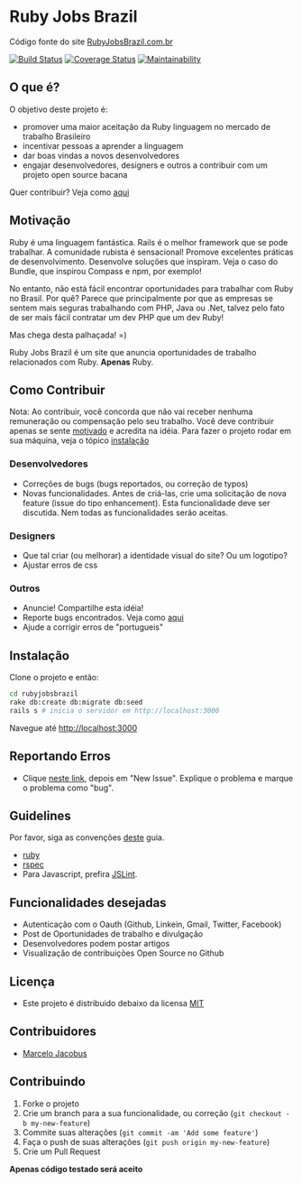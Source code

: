 Ruby Jobs Brazil
==============

Código fonte do site [RubyJobsBrazil.com.br](http://rubyjobsbrazil.com.br)

[![Build Status](https://travis-ci.org/mjacobus/rubyjobsbrazil.svg?branch=master)](https://travis-ci.org/mjacobus/rubyjobsbrazil)
[![Coverage Status](https://coveralls.io/repos/github/mjacobus/rubyjobsbrazil/badge.svg?branch=master)](https://coveralls.io/github/mjacobus/rubyjobsbrazil?branch=master)
[![Maintainability](https://api.codeclimate.com/v1/badges/9c1c4c4e2c8fb72abffa/maintainability)](https://codeclimate.com/github/mjacobus/rubyjobsbrazil/maintainability)


O que é?
----------------

O objetivo deste projeto é:

- promover uma maior aceitação da Ruby linguagem no mercado de trabalho Brasileiro
- incentivar pessoas a aprender a linguagem
- dar boas vindas a novos desenvolvedores
- engajar desenvolvedores, designers e outros a contribuir com um projeto open source bacana

Quer contribuir? Veja como [aqui](#como-contribuir)


Motivação
---------

Ruby é uma linguagem fantástica. Rails é o melhor framework que se pode trabalhar. A comunidade rubista é sensacional!
Promove excelentes práticas de desenvolvimento. Desenvolve soluções que inspiram. Veja o caso do Bundle, que inspirou Compass e npm, por exemplo!

No entanto, não está fácil encontrar oportunidades para trabalhar com Ruby no Brasil. Por quê? Parece que principalmente por que as empresas se sentem mais seguras trabalhando com PHP, Java ou .Net,
talvez pelo fato de ser mais fácil contratar um dev PHP que um dev Ruby!

Mas chega desta palhaçada! =)

Ruby Jobs Brazil é um site que anuncia oportunidades de trabalho relacionados com Ruby. __Apenas__ Ruby.


Como Contribuir
---------------

Nota: Ao contribuir, você concorda que não vai receber nenhuma remuneração ou compensação pelo seu trabalho. Você deve contribuir apenas se sente [motivado](#motivação) e acredita na idéia. Para fazer o projeto rodar em sua máquina, veja o tópico [instalação](#instalação)

### Desenvolvedores

- Correções de bugs (bugs reportados, ou correção de typos)
- Novas funcionalidades. Antes de criá-las, crie uma solicitação de nova feature (issue do tipo enhancement). Esta funcionalidade deve ser discutida. Nem todas as funcionalidades serão aceitas.

### Designers
- Que tal criar (ou melhorar) a identidade visual do site? Ou um logotipo?
- Ajustar erros de css


### Outros
- Anuncie! Compartilhe esta idéia!
- Reporte bugs encontrados. Veja como [aqui](#reportando-erros)
- Ajude a corrigir erros de "portugueis"


Instalação
--------------

Clone o projeto e então:

```bash
cd rubyjobsbrazil
rake db:create db:migrate db:seed
rails s # inicia o servidor em http://localhost:3000
```
Navegue até [http://localhost:3000](http://localhost:3000)


Reportando Erros
--------------
- Clique [neste link](https://github.com/mjacobus/rubyjobsbrazil/issues), depois em "New Issue". Explique o problema e marque o problema como "bug".


Guidelines
----------

Por favor, siga as convenções [deste](http://guidelines.plataformatec.com.br) guia.

- [ruby](http://guidelines.plataformatec.com.br/ruby.html)
- [rspec](http://guidelines.plataformatec.com.br/rspec.html)
- Para Javascript, prefira [JSLint](http://www.jslint.com/).

Funcionalidades desejadas
------------------------
- Autenticação com o Oauth (Github, Linkein, Gmail, Twitter, Facebook)
- Post de Oportunidades de trabalho e divulgação
- Desenvolvedores podem postar artigos
- Visualização de contribuições Open Source no Github


Licença
--------------
- Este projeto é distribuido debaixo da licensa [MIT](https://github.com/mjacobus/rubyjobsbrazil/blob/master/MIT-LICENSE)

Contribuidores
--------------

- [Marcelo Jacobus](https://github.com/mjacobus)

## Contribuindo

1. Forke o projeto
2. Crie um branch para a sua funcionalidade, ou correção (`git checkout -b my-new-feature`)
3. Commite suas alterações (`git commit -am 'Add some feature'`)
4. Faça o push de suas alterações (`git push origin my-new-feature`)
5. Crie um Pull Request

**Apenas código testado será aceito**

